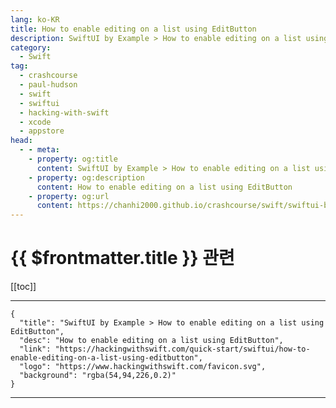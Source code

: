 ```yaml
---
lang: ko-KR
title: How to enable editing on a list using EditButton
description: SwiftUI by Example > How to enable editing on a list using EditButton
category:
  - Swift
tag: 
  - crashcourse
  - paul-hudson
  - swift
  - swiftui
  - hacking-with-swift
  - xcode
  - appstore
head:
  - - meta:
    - property: og:title
      content: SwiftUI by Example > How to enable editing on a list using EditButton
    - property: og:description
      content: How to enable editing on a list using EditButton
    - property: og:url
      content: https://chanhi2000.github.io/crashcourse/swift/swiftui-by-example/10-lists/how-to-enable-editing-on-a-list-using-editbutton.html
---
```


# {{ $frontmatter.title }} 관련

[[toc]]

---

```component VPCard
{
  "title": "SwiftUI by Example > How to enable editing on a list using EditButton",
  "desc": "How to enable editing on a list using EditButton",
  "link": "https://hackingwithswift.com/quick-start/swiftui/how-to-enable-editing-on-a-list-using-editbutton",
  "logo": "https://www.hackingwithswift.com/favicon.svg",
  "background": "rgba(54,94,226,0.2)"
}
```

---

<TagLinks />